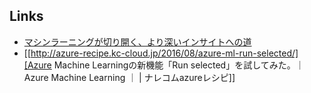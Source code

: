 ## Links
- [マシンラーニングが切り開く、より深いインサイトへの道](http://www.intel.co.jp/content/www/jp/ja/analytics/machine-learning/overview.html)
- [[http://azure-recipe.kc-cloud.jp/2016/08/azure-ml-run-selected/][Azure Machine Learningの新機能「Run selected」を試してみた。｜Azure Machine Learning ｜ | ナレコムazureレシピ]]
